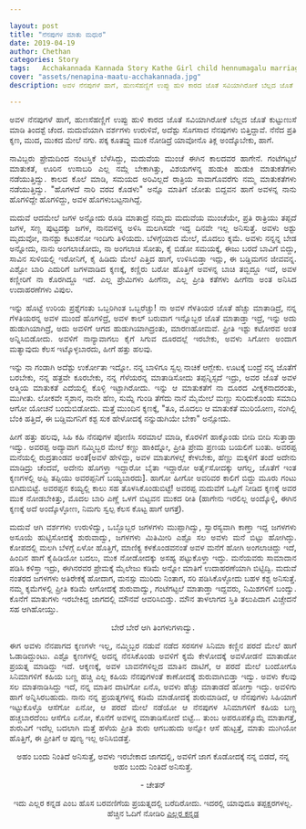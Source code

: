 ```yaml
---

layout: post
title: "ನೆನಪುಗಳ ಮಾತು ಮಧುರ"
date: 2019-04-19
author: Chethan
categories: Story
tags:	Acchakannada Kannada Story Kathe Girl child hennumagalu marriage life jeevana kanasu Love Preethi Dream maduve
cover: "assets/nenapina-maatu-acchakannada.jpg"
description: ಅವಳ ನೆನಪುಗಳೆ ಹಾಗೆ, ಹುಣಸೆಹಣ್ಣಿಗೆ ಉಪ್ಪು ಹುಳಿ ಕಾರದ ಜೊತೆ ಸವಿಯಾಗಿರೋಕೆ ಬೆಲ್ಲದ ಜೊತೆ ಕುಟ್ಟುಣುಸೆ ಮಾಡಿ ತಿಂದಶ್ಟೆ ಚೆಂದ.

---
```


<p align ="justify">ಅವಳ ನೆನಪುಗಳೆ ಹಾಗೆ, ಹುಣಸೆಹಣ್ಣಿಗೆ ಉಪ್ಪು ಹುಳಿ ಕಾರದ ಜೊತೆ ಸವಿಯಾಗಿರೋಕೆ ಬೆಲ್ಲದ ಜೊತೆ ಕುಟ್ಟುಣುಸೆ ಮಾಡಿ ತಿಂದಶ್ಟೆ ಚೆಂದ. ಮದುವೆಯಾಗಿ ವರ್ಶಗಳು ಉರುಳಿವೆ, ಅದೆಶ್ಟು ಸೊಗಸಾದ ನೆನಪುಗಳು ಬಿತ್ತಿದ್ದಾವೆ. ನೆನೆದ ಪ್ರತಿ ಕ್ಶಣ, ಮುದ, ಮುಕದ ಮೇಲೆ ನಗು. ಪಕ್ಕ ಕೂತವ್ನು ಮುಕ ನೋಡಿದ್ರೆ ಯಾವೋನೊ ತಿಕ್ಲ ಅಂದ್ಕೊಬೇಕು, ಹಾಗೆ.</p><!--more-->

<p align ="justify">ನಾವಿಬ್ಬರು ಪ್ರೇಮದಿಂದ ನಂಟಸ್ತಿಕೆ ಬೆಳೆಸಿದ್ದು, ಮದುವೆಯ ಮುಂಚೆ ಈಗಿನ ಕಾಲದವರ ಹಾಗೇನೆ. ಗಂಟೆಗಟ್ಟಲೆ ಮಾತುಕತೆ, ಊರಿನ ಉಸಾಬರಿ ಎಲ್ಲ ನಮ್ಗೆ ಬೇಕಾಗಿತ್ತು, ವಿಶಯಗಳನ್ನ ಹುಡುಕಿ ಹುಡುಕಿ ಮಾತುಕತೆಗಳು ನಡೆಯುತ್ತಿದ್ವು. ಕಾಲದ ಕೊಲೆ ಮಾಡಿ, ಸಮಯದ ಅರಿವಿಲ್ಲದೆ ರಾತ್ರಿಯ ಸಾವಾಗೊವರೆಗು ನಮ್ಮ ಮಾತುಕತೆಗಳು ನಡೆಯುತ್ತಿದ್ವು. "ಹೊಗಳದೆ ನಾರಿ ವರವ ಕೊಡಳು" ಅನ್ನೊ ಮಾತಿಗೆ ಜೋತು ಬಿದ್ದವನ ಹಾಗೆ ಅವಳನ್ನ ನಾನು ಹೊಗಳಿದ್ದೇ ಹೊಗಳಿದ್ದು, ಅವಳ ಹೊಗಳುಬಟ್ಟನಾಗಿದ್ದೆ.</p>

<p align ="justify">ಮದುವೆ ಆದಮೇಲೆ ಜಗಳ ಅನ್ನೋದು ರೂಡಿ ಮಾತಾದ್ರೆ ನಮ್ಮದು ಮದುವೆಯ ಮುಂಚೆಯೇ, ಪ್ರತಿ ರಾತ್ರಿಯು ತಪ್ಪದೆ ಜಗಳ, ಸಣ್ಣ ಪುಟ್ಟದಕ್ಕು ಜಗಳ, ನಾನವಳನ್ನ ಅಳಿಸಿ ಮಲಗಿಸದೇ ಇದ್ದ ದಿನವೇ ಇಲ್ಲ ಅನಿಸುತ್ತೆ. ಅವಳು ಅಶ್ಟು ಮೃದುವೋ, ನಾನಶ್ಟು ಕಟುಕನೋ ಇಂದಿಗು ತಿಳಿಯದು. ಬೆಳಗ್ಗೆಯಾದ ಮೇಲೆ, ಮೊದಲು ಕ್ಶಮೆ. ಅವಳು ನನ್ನನ್ನ ಬೇಡ ಅನ್ನೋದು, ನಾನು ಅಂಗಲಾಚೋದು, ನಾ ಅಂಗಲಾಚಿ ಸೋತು, ಕೈ ಬಿಡೋ ಸಮಯಕ್ಕೆ, ಈಜು ಬರದೆ ಬಾವಿಗೆ ಬಿದ್ದು, ಸಾವಿನ ಸುಳಿಯಲ್ಲಿ ಇರೋನಿಗೆ, ಕೈ ಹಿಡಿದು ಮೇಲೆ ಎತ್ತಿದ ಹಾಗೆ, ಉಳಿಸಿಬಿಡ್ತಾ ಇದ್ಲು, ಈ ಬಡ್ಡಿಮಗನ ಜೀವವನ್ನ. ಎಶ್ಟೋ ಬಾರಿ ಎದುರಿಗೆ ಜಗಳವಾಡಿದ ಕ್ಶಣಕ್ಕೆ, ಕಣ್ಣಿರು ಬರೋ ಹೊತ್ತಿಗೆ ಅವಳನ್ನ ಬಾಚಿ ತಬ್ಬಿದ್ದೂ ಇದೆ, ಅವಳ ಕಣ್ಣೀರಿಗೆ ನಾ ಕೊರಗಿದ್ದೂ ಇದೆ. ಎಲ್ಲ ಪ್ರೇಮಿಗಳು ಹೀಗೆನಾ, ಎಲ್ಲ ಪ್ರೀತಿ ಕತೆಗಳು ಹೀಗೆನಾ ಅಂತ ಅನಿಸಿದ ಉದಾಹರಣೆಗಳು ವಿಪುಲ.</p>

<p align ="justify">ಇನ್ನು ಹೊಟ್ಟೆ ಉರಿಯ ಪ್ರಶ್ನೆಗಂತು ಒಬ್ಬರಿಗಿಂತ ಒಬ್ಬರೆಚ್ಚು! ನಾ ಅವಳ ಗೆಳತಿಯರ ಜೊತೆ ಹೆಚ್ಚು ಮಾತಾಡಿದ್ರೆ, ನನ್ನ ಗೆಳತಿಯರನ್ನ ಅವಳ‌ ಮುಂದೆ ಹೊಗಳಿದ್ರೆ, ಅವಳ ಕಾಲ್ ಬರುವಾಗ ಇನ್ನೊಬ್ಬರ ಜೊತೆ ಮಾತಾಡ್ತಾ ಇದ್ರೆ, ಇನ್ನು ಅದು ಹುಡುಗಿಯಾಗಿದ್ರೆ, ಅದು ಅವಳಿಗೆ ಆಗದ ಹುಡುಗಿಯಾಗಿದ್ರಂತು, ಮಾರಣಹೋಮವೆ. ಪ್ರೀತಿ ಇಶ್ಟು ಕಟೋರವ ಅಂತ ಅನ್ನಿಸಿಬಿಡೋದು. ಅವಳಿಗೆ ನಾನ್ಯಾವಾಗಲು ಕೈಗೆ ಸಿಗುವ ದೂರದಲ್ಲೆ ಇರಬೇಕು, ಅವಳು ಸಿಗೋಣ ಅಂದಾಗ ಮತ್ಯಾವುದು ಕೆಲಸ ಇಟ್ಕೊಳ್ಳಬಾರದು, ಹೀಗೆ ಹತ್ತು ಹಲವು.</p>

<p align ="justify">ಇನ್ನು ನಾ ಗಂಡಾಗಿ ಅದೆಶ್ಟು ಉರ್ಕೋತಾ ಇದ್ನೋ. ನನ್ನ ಬಾಳಿಗೂ ಸ್ವಲ್ಪ ನಾಚಿಕೆ ಆಗ್ಬೇಕು. ಊಟಕ್ಕೆ ಬಂದ್ರೆ ನನ್ನ ಜೊತೆಗೆ ಬರಬೇಕು, ನನ್ನ ಹತ್ರವೇ ಕೂರಬೇಕು, ನನ್ನ ಗೆಳೆಯರನ್ನ ಮಾತಾಡಿಸೋದು ತಪ್ಪನ್ನಿಸ್ಸದೆ ಇದ್ರು, ಅವರ ಜೊತೆ ಅವಳ ಆತ್ಮಿಯ ಮಾತುಕತೆ ಎದೆಯಲ್ಲಿ ಕೊಳ್ಳಿ ಇಟ್ಟಾಗಿರೋದು. ಇನ್ನು ಆ ಮಾತುಕತೆಗೆ ನಾ ದೂರದ ವೀಕ್ಶಕನಾದರಂತು, ಮುಗೀತು. ಲೋಕವೇ ಸ್ಮಶಾನ, ನಾನೇ ಹೆಣ, ಸುಮ್ನೆ ಗುಂಡಿ ತೆಗೆದು ನಾನೆ ಮೈಮೇಲೆ ಮಣ್ಣು ಸುರಿದುಕೊಂಡು ಸಮಾದಿ ಆಗೋ ಯೋಚನೆ ಬಂದುಬಿಡೋದು. ಮತ್ತೆ ಮುಂದಿನ ಕ್ಶಣಕ್ಕೆ, "ತೂ, ಮೊದಲು ಆ ಮಾತುಕತೆ ಮುರಿಯೋಣ, ನಂಗಿಲ್ಲಿ ಬೆಂಕಿ ಹತ್ತಿದೆ, ಈ ಬಡ್ಡಿಮಗನಿಗೆ ಕಶ್ಟ ಸುಕ ಹೇಳೋದಕ್ಕೆ ನನ್ನುಡುಗಿಯೇ ಬೇಕಾ" ಅನ್ಸೋದು.</p>

<p align ="justify">ಹೀಗೆ ಹತ್ತು ಹಲವು, ಸಿಹಿ ಕಹಿ ನೆನಪುಗಳ ಪೋಣಿಸಿ ಸರಮಾಲೆ ಮಾಡಿ, ಕೊರಳಿಗೆ ಹಾಕ್ಕೊಂಡು ಬೀದಿ ಬೀದಿ ಸುತ್ತಾಡ್ತಾ ಇದ್ವು. ಅವರಪ್ಪ ಅದ್ಯಾವಾಗ ನಮ್ಮಿಬ್ಬರ ಮೇಲೆ ಕಣ್ಣು ಹಾಕಿದ್ನೋ, ಪ್ರೀತಿ ಪ್ರೇಮ ಪ್ರಣಯ ಬಯಲಿಗೆ ಬಂತು. ಅವರಪ್ಪ ಮನೆಯಲ್ಲಿ ರುದ್ರತಾಂಡವ ಅಂತೆ[ಅವಳೆ ಹೇಳಿದ್ದು, ಅವಳ ಮಾತುಗಳಲ್ಲೆ ಕೇಳಬೇಕು, ಹೆಣ್ಣು ಮಕ್ಕಳಿಗೆ ತಂದೆ ಅದೇನು ಮಾಡಿದ್ರು ಚೆಂದವೆ, ಅದೇನು ಹೊಗಳ್ತಾ ಇದ್ದಾರೋ ಬೈತಾ ಇದ್ದಾರೋ ಅರ್ತೈಸೋದಕ್ಕು ಆಗಲ್ಲ, ಜೊತೆಗೆ ಇಂತ ಕ್ಶಣಗಳಲ್ಲಿ ಅಪ್ಪಿ ತಪ್ಪಿಯು ಅವರಪ್ಪನಿಗೆ ಬಯ್ಯಬಾರದು]. ಹಾಗೋ ಹೀಗೋ ಅವರಿವರ ಕಾಲಿಗೆ ಬಿದ್ದು ಮೂರು ಗಂಟು ಬಿಗಿದುಬಿಟ್ಟೆ. ಅವರಪ್ಪನ ಕಯ್ಯಲ್ಲಿ ಕಾಲು ಸಹ ತೊಳಸಿಕೊಂಡುಬಿಟ್ಟೆ! ಅವರಪ್ಪ ಮದುವೆಗೆ ಒಪ್ಪಿಗೆ ನೀಡಿದ ಕ್ಶಣಕ್ಕೆ ಅವರ ಮುಕ‌ ನೋಡಬೇಕಿತ್ತು, ಮೊದಲ ಬಾರಿ ಎಣ್ಣೆ ಒಳಗೆ ಬಿಟ್ಟವನ ಮುಕದ ರೀತಿ (ಹಾಗೇನು ಇರಲಿಲ್ಲ ಅಂದ್ಕೊಳ್ಳಿ, ಈಗಿನ ಕ್ಶಣಕ್ಕೆ ಅದೆ ಅಂದ್ಕೊಳ್ಳೋಣ, ನಿಮಗು ಸ್ವಲ್ಪ ಕೆಲಸ ಕೊಟ್ಟ ಹಾಗೆ ಆಗತ್ತೆ).</p>

<p align ="justify">ಮದುವೆ ಆಗಿ ವರ್ಶಗಳು ಉರುಳಿದ್ವು, ಒಬ್ಬೊಬ್ಬರ ಜಗಳಗಳು ಮುಪ್ಪಾಗಿದ್ವು, ಸ್ವಾರಸ್ಯವಾಗಿ ಕಾಣ್ತಾ ಇದ್ದ ಜಗಳಗಳು ಅಸೂಯೆ ಹುಟ್ಟಿಸೋದಕ್ಕೆ ಶುರುವಾದ್ವು, ಜಗಳಗಳು ಮಿತಿಮೀರಿ ಎಶ್ಟೊ ಸಲ ಅವಳು ಮನೆ ಬಿಟ್ಟು ಹೋಗಿದ್ಳು. ಕೋಪದಲ್ಲಿ ಮಲಗಿ ಬೆಳಗ್ಗೆ ಏಳೋ ಹೊತ್ತಿಗೆ, ಮಾಣಿಕ್ಯ ಕಳಕೊಂಡವನಂತೆ ಅವಳ ಮನೆಗೆ ಹೋಗಿ ಅಂಗಲಾಚಿದ್ದು ಇದೆ, ಹಿಂದಿನ ಹಾಗೆ ಕೈಹಿಡಿಯೋ ಬದಲು, ಮುಕ ನೋಡೋದಕ್ಕು ಅಸಹ್ಯ ಪಟ್ಟುಕೊಳ್ತಾ  ಇದ್ಳು. ಮನೆಯವರು ಸಾಮಾದಾನ ಪಡಿಸಿ ಕಳಿಸ್ತಾ ಇದ್ರು, ಈಗಿನರವರ ಪ್ರೇಮಕ್ಕೆ ಮೈಲೇಜು ಕಡಿಮೆ ಅನ್ನೋ ಮಾತಿಗೆ ಉದಾಹರಣೆಯಾಗಿ ಬಿಟ್ಟಿದ್ವಿ. ಮದುವೆ ನಂತರದ ಜಗಳಗಳು ಅತಿರೇಕಕ್ಕೆ ಹೋದಾಗ, ಮನಸ್ಸು ಮುರಿದು ನಿಂತಾಗ, ಸರಿ ಪಡಿಸಿಕೊಳ್ಳೋದು ಬಹಳ ಕಶ್ಟ ಅನಿಸುತ್ತೆ. ನಮ್ಮ ಕ್ಶಮೆಗಳಲ್ಲಿ ಪ್ರೀತಿ ಕಡಿಮೆ ಆಗೋದಕ್ಕೆ ಶುರುವಾದ್ವು, ಗಂಟೆಗಟ್ಟಲೆ ಮಾತಾಡ್ತಾ ಇದ್ದವರು, ನಿಮಿಶಗಳಿಗೆ ಬಂದ್ವು. ಕೊನೆಗೆ ಮಾತುಗಳು ಇರಬೇಕಿದ್ದ ಜಾಗದಲ್ಲಿ ಮೌನವೆ ಆವರಿಸಿಬಿಡ್ತು. ಮೌನ ತಾಳಲಾಗದ ಸ್ತಿತಿ ತಲುಪಿದಾಗ  ವಿಚ್ಚೇದನೆ ಸಹ ಆಗಿಹೋಯ್ತು.</p>

<p align ="center">ಬೇರೆ ಬೇರೆ ಆಗಿ ತಿಂಗಳುಗಳಾದ್ವು.</p>

<p align ="justify">ಈಗ ಅವಳು ನೆನಪಾಗದ ಕ್ಶಣಗಳೇ ಇಲ್ಲ, ನಮ್ಮಿಬ್ಬರ ನಡುವೆ ನಡೆದ ಸರಸಗಳ ಸಿನಿಮಾ ಕಣ್ಣಿನ ಪರದೆ ಮೇಲೆ ಹಾಗೆ ಓಡಾಡಿದ್ದುಂಟು. ಎಶ್ಟೊ ಕ್ಶಣಗಳಲ್ಲಿ ಅದನ್ನ ನೆನಸಿಕೊಂಡು ಅವಳಿಗೆ ಕ್ಶಮೆ ಕೇಳೋದಕ್ಕೆ ಅವಳೋಡನೆ ಮಾತಾಡೋ ಪ್ರಯತ್ನ ಮಾಡಿದ್ದು ಇದೆ. ಆಕ್ಶಣಕ್ಕೆ, ಅವಳ ಬಾವನೆಗಳಿಲ್ಲದ ಮಾತಿನ ದಾಟಿಗೆ, ಆ ಪರದೆ ಮೇಲೆ ಬಂದೋಗೊ ಸಿನಿಮಾಗಳಿಗೆ ಕಹಿಯ ಬಣ್ಣ ಹಚ್ಚಿ ಎಲ್ಲ ಕಹಿಯ ನೆನಪುಗಳಂತೆ ಕಾಣೋದಕ್ಕೆ ಶುರುವಾಗಿಬಿಡ್ತಾ ಇದ್ವು. ಅವಳು ಕೆಲವು ಸಲ ಮಾತನಾಡಿಸಿದ್ದು ಇದೆ, ನನ್ನ ಮಾತಿನ ದಾಟಿಗೋ ಏನೊ, ಅವಳು ಹೆಚ್ಚು ಮಾತಾಡದೆ ಹೋಗ್ತಾ ಇದ್ಳು. ಅವಳಿಗು ಹಾಗೆ ಅನ್ನಿಸಿರಬಹುದು. ನಾನು ನನ್ನ ಪ್ರಯತ್ನಗಳನ್ನ ಕಡಿಮೆ ಮಾಡೋದಕ್ಕೆ ಶುರುಮಾಡಿದೆ, ಆ ನೆನಪುಗಳು ಸಿಹಿಯಾಗೆ ಇಟ್ಟುಕೊಳ್ಳೊ ಆಸೆಗೋ ಏನೋ, ಆ ಪರದೆ ಮೇಲೆ ನಡೆಯೋ ಆ ನೆನಪುಗಳ ಸಿನಿಮಾಗಳಿಗೆ ಕಹಿಯ ಬಣ್ಣ ಹಚ್ಚಬಾರದೆಂಬ ಆಸೆಗೊ ಏನೋ, ಕೊನೆಗೆ ಅವಳನ್ನ ಮಾತಾಡಿಸೋದೆ ಬಿಟ್ಟೆ... ತುಂಬ ಅಪರೂಪಕ್ಕೊಮ್ಮೆ ಮಾತಾಗತ್ತೆ, ಶುರುವಿಗೆ ಇದೆಲ್ಲ ಬದಲಾಗಿ ಮತ್ತೆ ಹಳೆಯ ಪ್ರೀತಿ ಶುರು ಆಗಬಹುದು ಅನ್ನೋ ಆಸೆ ಹುಟ್ಟತ್ತೆ, ಮಾತು ಮುಗಿಯೋ ಹೊತ್ತಿಗೆ, ಈ ಪ್ರೀತಿಗೆ ಆ ಪುಣ್ಯ ಇಲ್ಲ ಅನಿಸಿಬಿಡತ್ತೆ.</p>


<p align ="center">ಅಹಂ ಬಂದು ನಿಂತಿದೆ ಅನಿಸುತ್ತೆ, ಅವಳು ಇರಬೇಕಾದ ಜಾಗದಲ್ಲಿ, ಅವಳಿಗೆ ಜಾಗ ಕೊಡೋದಕ್ಕೆ ನನ್ನ ಬಿಡದೆ, ನನ್ನ ಅಹಂ ಬಂದು ನಿಂತಿದೆ ಅನಿಸುತ್ತೆ.</p>

<p align ="center">- ಚೇತನ್</p>

<p align = "center">ಇದು ಎಲ್ಲರ ಕನ್ನಡ ಎಂಬ ಹೊಸ ಬರವಣಿಗೆಯ ಪ್ರಯತ್ನದಲ್ಲಿ ಬರೆದಿರೋದು. ಇದರಲ್ಲಿ ಯಾವುದೂ ತಪ್ಪಕ್ಷರಗಳಲ್ಲ. ಹೆಚ್ಚಿನ ಓದಿಗೆ ನೋಡಿರಿ <a href = "https://honalu.net/%E0%B2%8E%E0%B2%B2%E0%B3%8D%E0%B2%B2%E0%B2%B0%E0%B2%95%E0%B2%A8%E0%B3%8D%E0%B2%A8%E0%B2%A1/
">ಎಲ್ಲರ ಕನ್ನಡ</a>
